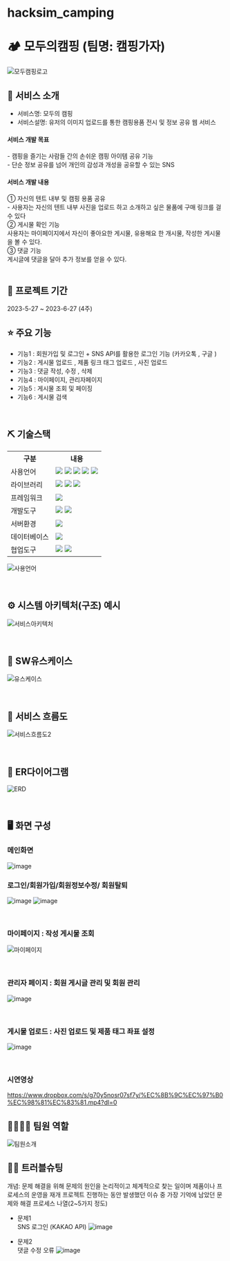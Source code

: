 # hacksim_camping

# 🏕 모두의캠핑 (팀명: 캠핑가자)

![모두캠핑로고](https://github.com/2023-SMHRD-SW-Fullstack-1/hacksim_camping/assets/128361686/693e43ae-7872-4b6a-98c6-58bfcd6c3d1f)


## 👀 서비스 소개
* 서비스명:  모두의 캠핑
* 서비스설명: 유저의 이미지 업로드를 통한 캠핑용품 전시 및 정보 공유 웹 서비스
 <h4>서비스 개발 목표</h4> 
- 캠핑을 즐기는 사람들 간의 손쉬운 캠핑 아이템 공유 기능 <br/>
- 단순 정보 공유를 넘어 개인의 감성과 개성을 공유할 수 있는 SNS
 <h4>서비스 개발 내용</h4> 
① 자신의 텐트 내부 및 캠핑 용품 공유 <br/>
- 사용자는 자신의 텐트 내부 사진을 업로드 하고 소개하고 싶은 물품에 구매 링크를 걸 수 있다 <br/>
② 게시물 확인 기능 <br/>
 사용자는 마이페이지에서 자신이 좋아요한 게시물, 유용해요 한 개시물, 작성한 게시물을 볼 수 있다. <br/>
 ③ 댓글 기능 <br/>
 게시글에 댓글을 달아 추가 정보를 얻을 수 있다. <br/>
<br>

## 📅 프로젝트 기간
2023-5-27 ~ 2023-6-27 (4주)
<br>

## ⭐ 주요 기능

* 기능1 : 회원가입 및 로그인 + SNS API를 활용한 로그인 기능 (카카오톡 , 구글 )
* 기능2 : 게시물 업로드 , 제품 링크 태그 업로드  , 사진 업로드 
* 기능3 : 댓글 작성, 수정 , 삭제 
* 기능4 : 마이페이지, 관리자페이지 
* 기능5 : 게시물 조회 및 페이징
* 기능6 : 게시물 검색

<br>

## ⛏ 기술스택
<table>
    <tr>
        <th>구분</th>
        <th>내용</th>
    </tr>
    <tr>
        <td>사용언어</td>
        <td>
            <img src="https://img.shields.io/badge/Java-007396?style=for-the-badge&logo=java&logoColor=white"/>
            <img src="https://img.shields.io/badge/HTML5-E34F26?style=for-the-badge&logo=HTML5&logoColor=white"/>
            <img src="https://img.shields.io/badge/CSS3-1572B6?style=for-the-badge&logo=CSS3&logoColor=white"/>
            <img src="https://img.shields.io/badge/JavaScript-F7DF1E?style=for-the-badge&logo=JavaScript&logoColor=white"/>
            <img src="https://img.shields.io/badge/React-61DAFB?style=for-the-badge&logo=React&logoColor=black"/>
        </td>
    </tr>
    <tr>
        <td>라이브러리</td>
        <td>
            <img src="https://img.shields.io/badge/BootStrap-7952B3?style=for-the-badge&logo=BootStrap&logoColor=white"/>
            <img src="https://img.shields.io/badge/React_Router-CA4245?style=for-the-badge&logo=react-router&logoColor=white"/>
            <img src="https://img.shields.io/badge/Axios-007CE2?style=for-the-badge&logo=axios&logoColor=white" />
        </td>
    </tr>
    <tr>
        <td>프레임워크</td>
        <td>
            <img src="https://img.shields.io/badge/Spring Boot-6DB33F?style=for-the-badge&logo=Spring Boot&logoColor=white"/>
        </td>
    </tr>
    <tr>
        <td>개발도구</td>
        <td>
            <img src="https://img.shields.io/badge/Eclipse-2C2255?style=for-the-badge&logo=Eclipse&logoColor=white"/>
            <img src="https://img.shields.io/badge/VSCode-007ACC?style=for-the-badge&logo=VisualStudioCode&logoColor=white"/>
        </td>
    </tr>
    <tr>
        <td>서버환경</td>
        <td>
            <img src="https://img.shields.io/badge/Apache Tomcat-D22128?style=for-the-badge&logo=Apache Tomcat&logoColor=white"/>
        </td>
    </tr>
    <tr>
        <td>데이터베이스</td>
        <td>
            <img src="https://img.shields.io/badge/Oracle 11g-F80000?style=for-the-badge&logo=Oracle&logoColor=white"/>
        </td>
    </tr>
    <tr>
        <td>협업도구</td>
        <td>
            <img src="https://img.shields.io/badge/Git-F05032?style=for-the-badge&logo=Git&logoColor=white"/>
            <img src="https://img.shields.io/badge/GitHub-181717?style=for-the-badge&logo=GitHub&logoColor=white"/>
        </td>
    </tr>
</table>

![사용언어](https://github.com/2023-SMHRD-SW-Fullstack-1/hacksim_camping/assets/128361686/016786e8-1145-4e72-a44d-8046c3cd50a7)


<br>

## ⚙ 시스템 아키텍처(구조) 예시 
![서비스아키텍처](https://github.com/2023-SMHRD-SW-Fullstack-1/hacksim_camping/assets/128361686/91d7d3eb-fcf8-450f-8a2c-756f26ac6b96)

<br>

## 📌 SW유스케이스
![유스케이스](https://github.com/2023-SMHRD-SW-Fullstack-1/hacksim_camping/assets/128361686/b1825d5c-b5fe-4c0e-a84a-37f24c3a1091)

<br>

## 📌 서비스 흐름도
![서비스흐름도2](https://github.com/2023-SMHRD-SW-Fullstack-1/hacksim_camping/assets/128361686/434b5ecd-6d48-4544-9f66-124e7615a026)

<br>

## 📌 ER다이어그램
![ERD](https://github.com/2023-SMHRD-SW-Fullstack-1/hacksim_camping/assets/128361686/a65d44e0-d7d0-48f8-88c9-f9419c90f941)

<br>

## 🖥 화면 구성

### 메인화면
![image](https://github.com/2023-SMHRD-SW-Fullstack-1/hacksim_camping/assets/128361686/89340712-81f5-4770-bd28-0f656a4e4d06)


### 로그인/회원가입/회원정보수정/ 회원탈퇴

![image](https://github.com/2023-SMHRD-SW-Fullstack-1/hacksim_camping/assets/128361686/bdf6d239-1675-46aa-b540-d4ecfa6d10d5)
![image](https://github.com/2023-SMHRD-SW-Fullstack-1/hacksim_camping/assets/128361686/bac88175-20aa-4713-a3f9-38033f2237e1)


<br>

### 마이페이지 : 작성 게시물 조회
![마이페이지](https://github.com/2023-SMHRD-SW-Fullstack-1/hacksim_camping/assets/128361686/af9ee7b8-c547-4518-8ef0-d0fa06ae7ca2)

<br>

### 관리자 페이지 : 회원 게시글 관리 및 회원 관리
![image](https://github.com/2023-SMHRD-SW-Fullstack-1/hacksim_camping/assets/128361686/1f1f81ac-0c70-47d4-a311-1e7ef7bd24ed)

<br>

### 게시물 업로드 : 사진 업로드 및 제품 태그 좌표 설정 
![image](https://github.com/2023-SMHRD-SW-Fullstack-1/hacksim_camping/assets/128361686/53d81c2f-e971-4dbf-8de6-9871210a3b34)



<br>

### 시연영상
https://www.dropbox.com/s/g70y5nosr07sf7y/%EC%8B%9C%EC%97%B0%EC%98%81%EC%83%81.mp4?dl=0
<br>

## 👨‍👩‍👦‍👦 팀원 역할
![팀원소개](https://github.com/2023-SMHRD-SW-Fullstack-1/hacksim_camping/assets/128361686/57e418bb-eca9-4ef3-9851-bdb87487e53a)

## 🤾‍♂️ 트러블슈팅
개념: 문제 해결을 위해 문제의 원인을 논리적이고 체계적으로 찾는 일이며 제품이나 프로세스의 운영을 재개
프로젝트 진행하는 동안 발생했던 이슈 중 가장 기억에 남았던 문제와 해결 프로세스 나열(2~5가지 정도)
  
* 문제1<br>
SNS 로그인 (KAKAO API) 
![image](https://github.com/2023-SMHRD-SW-Fullstack-1/hacksim_camping/assets/128361686/e74a2dd7-a4c6-44d7-9b86-0c7f05c2db60)

 
* 문제2<br>
댓글 수정 오류
![image](https://github.com/2023-SMHRD-SW-Fullstack-1/hacksim_camping/assets/128361686/46b0fc24-52c2-40b0-b5a3-e7666d94600a)


